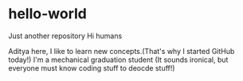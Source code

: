 # hello-world
Just another repository
Hi humans

Aditya here, I like to learn new concepts.(That's why I started GitHub today!)
I'm a mechanical graduation student (It sounds ironical, but everyone must know coding stuff to deocde stuff!)
